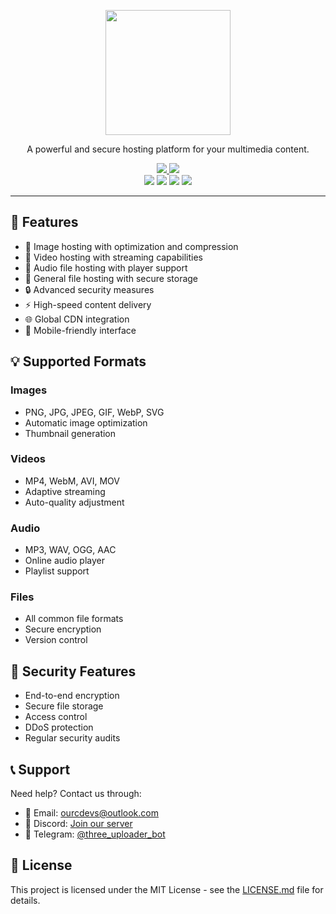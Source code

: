 <p align="center">
  <img src="https://i.postimg.cc/XYswP5c9/1748112267004.png" width="200" height="200">
  <p align="center">A powerful and secure hosting platform for your multimedia content.</p>
  <p align="center">
    <a href="/LICENSE.md">
      <img src="https://img.shields.io/badge/license-MIT-blue.svg">
    </a>
    <a href="https://github.com/yourusername/your-hosting/releases">
      <img src="https://img.shields.io/badge/version-1.0.0-blue.svg">
    </a>
    <br/>
    <img src="https://img.shields.io/badge/storage-unlimited-success">
    <img src="https://img.shields.io/badge/upload_limit-2GB-green">
    <img src="https://img.shields.io/badge/uptime-99.9%25-brightgreen">
    <img src="https://img.shields.io/badge/supported_files-all-orange">
  </p>
</p>

---

## 🚀 Features

- 📸 Image hosting with optimization and compression
- 🎥 Video hosting with streaming capabilities
- 🎵 Audio file hosting with player support
- 📁 General file hosting with secure storage
- 🔒 Advanced security measures
- ⚡ High-speed content delivery
- 🌐 Global CDN integration
- 📱 Mobile-friendly interface

## 💡 Supported Formats

### Images
- PNG, JPG, JPEG, GIF, WebP, SVG
- Automatic image optimization
- Thumbnail generation

### Videos
- MP4, WebM, AVI, MOV
- Adaptive streaming
- Auto-quality adjustment

### Audio
- MP3, WAV, OGG, AAC
- Online audio player
- Playlist support

### Files
- All common file formats
- Secure encryption
- Version control

## 🔐 Security Features

- End-to-end encryption
- Secure file storage
- Access control
- DDoS protection
- Regular security audits

## 📞 Support

Need help? Contact us through:

- 📧 Email: ourcdevs@outlook.com
- 💬 Discord: [Join our server](https://discord.gg/)
- 📱 Telegram: [@three_uploader_bot](https://t.me/three_uploader_bot)

## 📜 License

This project is licensed under the MIT License - see the [LICENSE.md](LICENSE.md) file for details.
